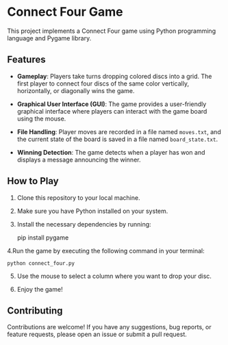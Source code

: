 # Connect Four Game

This project implements a Connect Four game using Python programming language and Pygame library.

## Features

- **Gameplay**: Players take turns dropping colored discs into a grid. The first player to connect four discs of the same color vertically, horizontally, or diagonally wins the game.

- **Graphical User Interface (GUI)**: The game provides a user-friendly graphical interface where players can interact with the game board using the mouse.

- **File Handling**: Player moves are recorded in a file named `moves.txt`, and the current state of the board is saved in a file named `board_state.txt`.

- **Winning Detection**: The game detects when a player has won and displays a message announcing the winner.

## How to Play

1. Clone this repository to your local machine.

2. Make sure you have Python installed on your system.

3. Install the necessary dependencies by running:

	pip install pygame

4.Run the game by executing the following command in your terminal:

	python connect_four.py
 
5. Use the mouse to select a column where you want to drop your disc.

6. Enjoy the game!

## Contributing

Contributions are welcome! If you have any suggestions, bug reports, or feature requests, please open an issue or submit a pull request.

 
